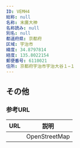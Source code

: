 ```yaml
---
ID: VEMH4
総称: null
名称: 末廣大神
名称読み: null
別名: null
都道府県: 京都府
区域: 宇治市
緯度: 34.8797814
経度: 135.8022154
郵便番号: 6110021
住所: 京都府宇治市宇治大谷１−１
---
```


## その他

### 参考URL

| URL | 説明          |
| --- | ------------- |
|     | OpenStreetMap |
